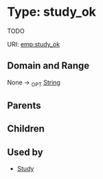 
# Type: study_ok


TODO

URI: [emp:study_ok](https://microbiomedata/schema/emp/study_ok)


## Domain and Range

None ->  <sub>OPT</sub> [String](types/String.md)

## Parents


## Children


## Used by

 * [Study](Study.md)
